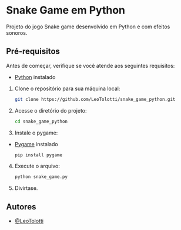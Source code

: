 # Snake Game em Python

Projeto do jogo Snake game desenvolvido em Python e com efeitos sonoros.

## Pré-requisitos

Antes de começar, verifique se você atende aos seguintes requisitos:

- [Python](https://www.python.org/downloads/windows/) instalado

1. Clone o repositório para sua máquina local:

   ```bash
   git clone https://github.com/LeoTolotti/snake_game_python.git

   ```

2. Acesse o diretório do projeto:

   ```bash
   cd snake_game_python

   ```

3. Instale o pygame:

- [Pygame](https://www.pygame.org/wiki/GettingStarted) instalado

  ```bash
  pip install pygame
  ```

4. Execute o arquivo:

   ```bash
   python snake_game.py
   ```

5. Divirtase.

## Autores

- [@LeoTolotti](https://github.com/LeoTolotti)
